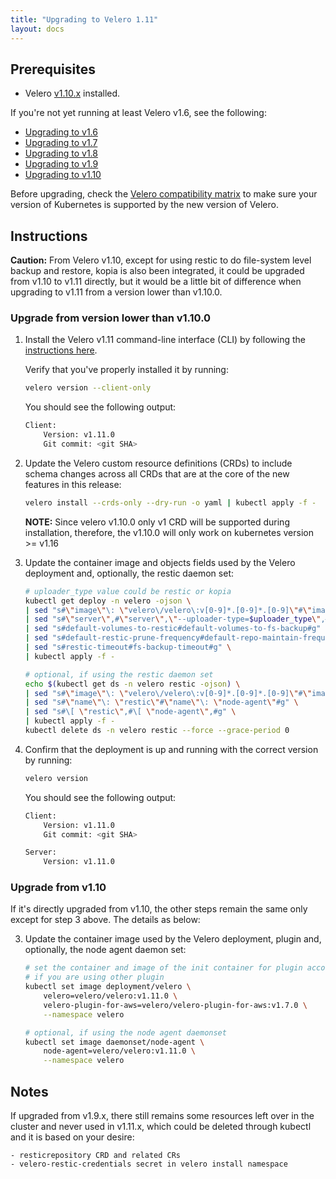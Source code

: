 ```yaml
---
title: "Upgrading to Velero 1.11"
layout: docs
---
```


## Prerequisites

- Velero [v1.10.x][5] installed.

If you're not yet running at least Velero v1.6, see the following:

- [Upgrading to v1.6][1]
- [Upgrading to v1.7][2]
- [Upgrading to v1.8][3]
- [Upgrading to v1.9][4]
- [Upgrading to v1.10][5]

Before upgrading, check the [Velero compatibility matrix](https://github.com/vmware-tanzu/velero#velero-compatibility-matrix) to make sure your version of Kubernetes is supported by the new version of Velero.

## Instructions

**Caution:** From Velero v1.10, except for using restic to do file-system level backup and restore, kopia is also been integrated, it could be upgraded from v1.10 to v1.11 directly, but it would be a little bit of difference when upgrading to v1.11 from a version lower than v1.10.0. 

### Upgrade from version lower than v1.10.0
1. Install the Velero v1.11 command-line interface (CLI) by following the [instructions here][0].

    Verify that you've properly installed it by running:

    ```bash
    velero version --client-only
    ```

    You should see the following output:

    ```bash
    Client:
        Version: v1.11.0
        Git commit: <git SHA>
    ```

2. Update the Velero custom resource definitions (CRDs) to include schema changes across all CRDs that are at the core of the new features in this release:

    ```bash
    velero install --crds-only --dry-run -o yaml | kubectl apply -f -
    ```

    **NOTE:** Since velero v1.10.0 only v1 CRD will be supported during installation, therefore, the v1.10.0 will only work on kubernetes version >= v1.16

3. Update the container image and objects fields used by the Velero deployment and, optionally, the restic daemon set:

    ```bash
    # uploader_type value could be restic or kopia
    kubectl get deploy -n velero -ojson \
    | sed "s#\"image\"\: \"velero\/velero\:v[0-9]*.[0-9]*.[0-9]\"#\"image\"\: \"velero\/velero\:v1.11.0\"#g" \
    | sed "s#\"server\",#\"server\",\"--uploader-type=$uploader_type\",#g" \
    | sed "s#default-volumes-to-restic#default-volumes-to-fs-backup#g" \
    | sed "s#default-restic-prune-frequency#default-repo-maintain-frequency#g" \
    | sed "s#restic-timeout#fs-backup-timeout#g" \
    | kubectl apply -f -

    # optional, if using the restic daemon set
    echo $(kubectl get ds -n velero restic -ojson) \
    | sed "s#\"image\"\: \"velero\/velero\:v[0-9]*.[0-9]*.[0-9]\"#\"image\"\: \"velero\/velero\:v1.11.0\"#g" \
    | sed "s#\"name\"\: \"restic\"#\"name\"\: \"node-agent\"#g" \
    | sed "s#\[ \"restic\",#\[ \"node-agent\",#g" \
    | kubectl apply -f -
    kubectl delete ds -n velero restic --force --grace-period 0
    ```

4. Confirm that the deployment is up and running with the correct version by running:

    ```bash
    velero version
    ```

    You should see the following output:

    ```bash
    Client:
        Version: v1.11.0
        Git commit: <git SHA>

    Server:
        Version: v1.11.0
    ```

### Upgrade from v1.10
If it's directly upgraded from v1.10, the other steps remain the same only except for step 3 above. The details as below:

3. Update the container image used by the Velero deployment, plugin and, optionally, the node agent daemon set:
    ```bash
   # set the container and image of the init container for plugin accordingly,
   # if you are using other plugin
    kubectl set image deployment/velero \
        velero=velero/velero:v1.11.0 \
        velero-plugin-for-aws=velero/velero-plugin-for-aws:v1.7.0 \
        --namespace velero

    # optional, if using the node agent daemonset
    kubectl set image daemonset/node-agent \
        node-agent=velero/velero:v1.11.0 \
        --namespace velero
    ```

## Notes
If upgraded from v1.9.x, there still remains some resources left over in the cluster and never used in v1.11.x, which could be deleted through kubectl and it is based on your desire:

    - resticrepository CRD and related CRs
    - velero-restic-credentials secret in velero install namespace


[0]: basic-install.md#install-the-cli
[1]: https://velero.io/docs/v1.6/upgrade-to-1.6
[2]: https://velero.io/docs/v1.7/upgrade-to-1.7
[3]: https://velero.io/docs/v1.8/upgrade-to-1.8
[4]: https://velero.io/docs/v1.9/upgrade-to-1.9
[5]: https://velero.io/docs/v1.10/upgrade-to-1.10
